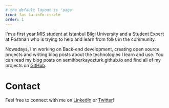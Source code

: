 ```yaml
---
# the default layout is 'page'
icon: fas fa-info-circle
order: 1
---
```


I'm a first year MIS student at Istanbul Bilgi University and a Student Expert at Postman who is trying to help and learn from folks in the community.

Nowadays, I'm working on Back-end development, creating open source projects and writing blog posts about the technologies I learn and use. You can read my blog posts on semihberkayozturk.github.io and find all of my projects on [GitHub](https://github.com/semihberkayozturk).

# Contact

Feel free to connect with me on [LinkedIn](https://www.linkedin.com/in/semihberkayozturk/) or [Twitter](https://twitter.com/bbsemihh)!